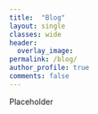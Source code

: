 ```yaml
---
title:  "Blog"
layout: single
classes: wide
header:
  overlay_image: 
permalink: /blog/
author_profile: true
comments: false
---
```


Placeholder
